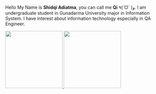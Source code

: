 Hello 
My Name is **Shidqi Adiatma**, you can call me **Qi** ٩(ˊᗜˋ )و.
I am undergraduate student in Gunadarma University major in Information System.
I have interest about information technology especially in QA Engineer.

<p align="left">
<a href="https://github.com/shidqiadiatma">
  <img height="180em" src="https://github-readme-stats-eight-theta.vercel.app/api?username=shidqiadiatma&show_icons=true&theme=merko&include_all_commits=true&count_private=true"/>
  <img height="180em" src="https://github-readme-stats-eight-theta.vercel.app/api/top-langs/?username=shidqiadiatma&layout=compact&langs_count=8&theme=merko"/>
</a>
</p>

<!---
shidqiadiatma/shidqiadiatma is a ✨ special ✨ repository because its `README.md` (this file) appears on your GitHub profile.
You can click the Preview link to take a look at your changes.
--->
